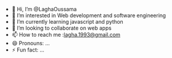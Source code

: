 - 👋 Hi, I’m @LaghaOussama
- 👀 I’m interested in Web development and software engineering
- 🌱 I’m currently learning javascript and python 
- 💞️ I’m looking to collaborate on web apps 
- 📫 How to reach me :lagha.1993@gmail.com
- 😄 Pronouns: ...
- ⚡ Fun fact: ...

<!---
LaghaOussama/LaghaOussama is a ✨ special ✨ repository because its `README.md` (this file) appears on your GitHub profile.
You can click the Preview link to take a look at your changes.
--->
